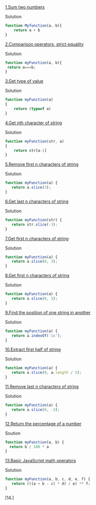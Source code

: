 [1.Sum two numbers](https://www.jschallenger.com/javascript-practice/javascript-fundamentals/sum-two-numbers-javascript)

Solution 
    
```js
function Myfunction(a, b){
    return a + b
}
```



[2.Comparison operators, strict equality](https://www.jschallenger.com/javascript-practice/javascript-fundamentals/comparison-strict-equality)


Solution

```js
function myFunction(a, b){
 return a===b;
}
```




[3.Get type of value](https://www.jschallenger.com/javascript-practice/javascript-fundamentals/type-value-javascript)

Solution 

```js
function myFunction(a)
{
    return (typeof a)
}
```


[4.Get nth character of string](https://www.jschallenger.com/javascript-practice/javascript-fundamentals/get-nth-character-string-javascript)

Solution 

```js
function myFunction(str, a)
{
    return str[a-1]
}
```


[5.Remove first n characters of string](https://www.jschallenger.com/javascript-practice/javascript-fundamentals/remove-first-characters-string-javascript)


Solution


```js
function myFunction(a) {
   return a.slice(3);
}
```


[6.Get last n characters of string](https://www.jschallenger.com/javascript-practice/javascript-fundamentals/get-last-characters-string-javascript)

Solution

```js
function myFunction(str) {
   return str.slice(-3);
}
```


[7.Get first n characters of string](https://www.jschallenger.com/javascript-practice/javascript-fundamentals/get-first-characters-string-javascript)



Solution

```js
function myFunction(a) {
   return a.slice(0, 3);
}
```


[8.Get first n characters of string](https://www.jschallenger.com/javascript-practice/javascript-fundamentals/get-first-characters-string-javascript)


Solution

```js
function myFunction(a) {
   return a.slice(0, 3);
}
```

[9.Find the position of one string in another](https://www.jschallenger.com/javascript-practice/javascript-fundamentals/index-of-substring-in-string)


Solution

```js
function myFunction(a) {
   return a.indexOf('is');
}
```


[10.Extract first half of string](https://www.jschallenger.com/javascript-practice/javascript-fundamentals/extract-first-half-string-javascript)

Solution 

```js
function myFunction(a) {
   return a.slice(0, a.length / 2);
}
```


[11.Remove last n characters of string](https://www.jschallenger.com/javascript-practice/javascript-fundamentals/remove-last-characters-string-javascript)

Solution 

```js
function myFunction(a) {
   return a.slice(0, -3);
}
```


[12.Return the percentage of a number](https://www.jschallenger.com/javascript-practice/javascript-fundamentals/return-percentage-of-number)

Soution 

```js
function myFunction(a, b) {
  return b / 100 * a
}
```

[13.Basic JavaScript math operators](https://www.jschallenger.com/javascript-practice/javascript-fundamentals/basic-math-operators-javascript)

Solution

```js
function myFunction(a, b, c, d, e, f) {
   return (((a + b - c) * d) / e) ** f;
}
```


[14.]

